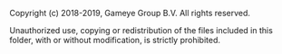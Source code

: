 Copyright (c) 2018-2019, Gameye Group B.V.
All rights reserved.

Unauthorized use, copying or redistribution of the files included in this folder, with or without modification, is strictly prohibited.

